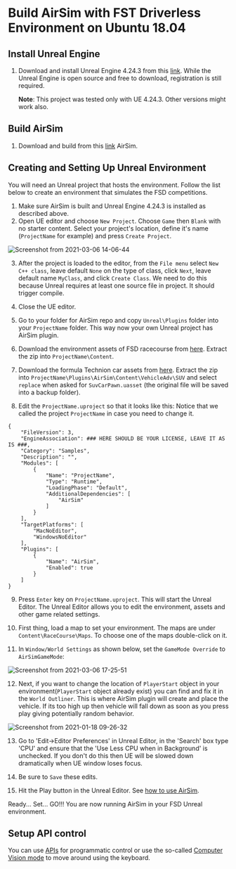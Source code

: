# Build AirSim with FST Driverless Environment on Ubuntu 18.04

## Install Unreal Engine

1. Download and install Unreal Engine 4.24.3 from this [link](https://docs.unrealengine.com/en-US/SharingAndReleasing/Linux/BeginnerLinuxDeveloper/SettingUpAnUnrealWorkflow/index.html). While the Unreal Engine is open source and free to download, registration is still required.

   **Note**: This project was tested only with UE 4.24.3. Other versions might work also.
   
## Build AirSim

  1. Download and build from this [link](https://microsoft.github.io/AirSim/build_linux/) AirSim.

## Creating and Setting Up Unreal Environment

You will need an Unreal project that hosts the environment. Follow the list below to create an environment that simulates the FSD competitions.
1. Make sure AirSim is built and Unreal Engine 4.24.3 is installed as described above.
2. Open UE editor and choose `New Project`. Choose `Game` then `Blank` with no starter content. Select your project's location, define it's name (`ProjectName` for example) and press `Create Project`.

![Screenshot from 2021-03-06 14-06-44](https://user-images.githubusercontent.com/38940464/110211450-566fcf00-7e9f-11eb-9188-8834359fe615.png)

3. After the project is loaded to the editor, from the `File menu` select `New C++ class`, leave default `None` on the type of class, click `Next`, leave default name `MyClass`, and click `Create Class`. We need to do this because Unreal requires at least one source file in project. It should trigger compile.

4. Close the UE editor.

5. Go to your folder for AirSim repo and copy `Unreal\Plugins` folder into your `ProjectName` folder. This way now your own Unreal project has AirSim plugin.

6. Download the environment assets of FSD racecourse from [here](https://drive.google.com/file/d/1lpBHRYYw7GRICgLaSfMQcXlbP2A98b9L/view?usp=sharing). Extract the zip into `ProjectName\Content`.

7. Download the formula Technion car assets from [here](https://drive.google.com/file/d/1PpR7k5hLZk5Gho--NwsvZ0OjMllWL0Qy/view?usp=sharing). Extract the zip into `ProjectName\Plugins\AirSim\Content\VehicleAdv\SUV` and select `replace` when asked for `SuvCarPawn.uasset` (the original file will be saved into a backup folder).

8. Edit the `ProjectName.uproject` so that it looks like this:
Notice that we called the project `ProjectName` in case you need to change it.

```
{
	"FileVersion": 3,
	"EngineAssociation": ### HERE SHOULD BE YOUR LICENSE, LEAVE IT AS IS ###,
	"Category": "Samples",
	"Description": "",
	"Modules": [
		{
			"Name": "ProjectName",
			"Type": "Runtime",
			"LoadingPhase": "Default",
			"AdditionalDependencies": [
				"AirSim"
			]
		}
	],
	"TargetPlatforms": [
		"MacNoEditor",
		"WindowsNoEditor"
	],
	"Plugins": [
		{
			"Name": "AirSim",
			"Enabled": true
		}
	]
}
```




9. Press `Enter` key on `ProjectName.uproject`. This will start the Unreal Editor. The Unreal Editor allows you to edit the environment, assets and other game related settings. 

10. First thing, load a map to set your environment. The maps are under `Content\RaceCourse\Maps`. To choose one of the maps double-click on it.

11. In `Window/World Settings` as shown below, set the `GameMode Override` to `AirSimGameMode`:

![Screenshot from 2021-03-06 17-25-51](https://user-images.githubusercontent.com/38940464/110211833-0f82d900-7ea1-11eb-81e6-4ad427a4fa53.png)

12. Next, if you want to change the location of `PlayerStart` object in your environment(`PlayerStart` object already exist) you can find and fix it in the `World Outliner`. This is where AirSim plugin will create and place the vehicle. If its too high up then vehicle will fall down as soon as you press play giving potentially random behavior.

![Screenshot from 2021-01-18 09-26-32](https://user-images.githubusercontent.com/38940464/110211872-40630e00-7ea1-11eb-9db6-b1898c3547b9.png)

13. Go to 'Edit->Editor Preferences' in Unreal Editor, in the 'Search' box type 'CPU' and ensure that the 'Use Less CPU when in Background' is unchecked. If you don't do this then UE will be slowed down dramatically when UE window loses focus.

14. Be sure to `Save` these edits. 

15. Hit the Play button in the Unreal Editor. See [how to use AirSim](https://github.com/Microsoft/AirSim/#how-to-use-it).


Ready... Set... GO!!!
You are now running AirSim in your FSD Unreal environment.

## Setup API control

You can use [APIs](https://github.com/FSTDriverless/AirSim/blob/master/docs/apis.md) for programmatic control or use the so-called [Computer Vision mode](https://github.com/FSTDriverless/AirSim/blob/master/docs/image_apis.md) to move around using the keyboard.
